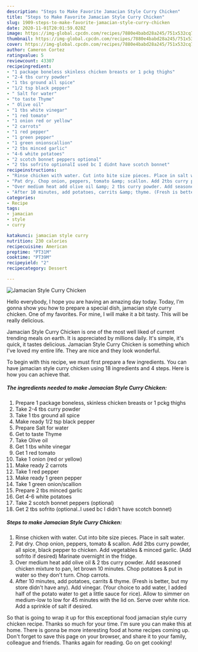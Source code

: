 ```yaml
---
description: "Steps to Make Favorite Jamacian Style Curry Chicken"
title: "Steps to Make Favorite Jamacian Style Curry Chicken"
slug: 1909-steps-to-make-favorite-jamacian-style-curry-chicken
date: 2020-11-01T20:01:59.028Z
image: https://img-global.cpcdn.com/recipes/7880e4babd28a245/751x532cq70/jamacian-style-curry-chicken-recipe-main-photo.jpg
thumbnail: https://img-global.cpcdn.com/recipes/7880e4babd28a245/751x532cq70/jamacian-style-curry-chicken-recipe-main-photo.jpg
cover: https://img-global.cpcdn.com/recipes/7880e4babd28a245/751x532cq70/jamacian-style-curry-chicken-recipe-main-photo.jpg
author: Cameron Cortez
ratingvalue: 5
reviewcount: 43307
recipeingredient:
- "1 package boneless skinless chicken breasts or 1 pckg thighs"
- "2-4 tbs curry powder"
- "1 tbs ground all spice"
- "1/2 tsp black pepper"
- " Salt for water"
- "to taste Thyme"
- " Olive oil"
- "1 tbs white vinegar"
- "1 red tomato"
- "1 onion red or yellow"
- "2 carrots"
- "1 red pepper"
- "1 green pepper"
- "1 green onionscallion"
- "2 tbs minced garlic"
- "4-6 white potatoes"
- "2 scotch bonnet peppers optional"
- "2 tbs sofrito optionalI used bc I didnt have scotch bonnet"
recipeinstructions:
- "Rinse chicken with water. Cut into bite size pieces. Place in salt water."
- "Pat dry. Chop onion, peppers, tomato &amp; scallon. Add 2tbs curry powder, all spice, black pepper to chicken. Add vegetables &amp; minced garlic. (Add sofrito if desired) Marinate overnight in the fridge."
- "Over medium heat add olive oil &amp; 2 tbs curry powder. Add seasoned chicken mixture to pan, let brown 10 minutes. Chop potatoes &amp; put in water so they don&#39;t turn. Chop carrots."
- "After 10 minutes, add potatoes, carrits &amp; thyme. (Fresh is better, but my store didn&#39;t have any). Add vinegar. (Your choice to add water, I added half of the potato water to get a little sauce for rice). Allow to simmer on medium-low to low for 45 minutes with the lid on. Serve over white rice. Add a sprinkle of salt if desired."
categories:
- Recipe
tags:
- jamacian
- style
- curry

katakunci: jamacian style curry 
nutrition: 230 calories
recipecuisine: American
preptime: "PT31M"
cooktime: "PT39M"
recipeyield: "2"
recipecategory: Dessert

---
```



![Jamacian Style Curry Chicken](https://img-global.cpcdn.com/recipes/7880e4babd28a245/751x532cq70/jamacian-style-curry-chicken-recipe-main-photo.jpg)

Hello everybody, I hope you are having an amazing day today. Today, I'm gonna show you how to prepare a special dish, jamacian style curry chicken. One of my favorites. For mine, I will make it a bit tasty. This will be really delicious.

Jamacian Style Curry Chicken is one of the most well liked of current trending meals on earth. It is appreciated by millions daily. It's simple, it's quick, it tastes delicious. Jamacian Style Curry Chicken is something which I've loved my entire life. They are nice and they look wonderful.




To begin with this recipe, we must first prepare a few ingredients. You can have jamacian style curry chicken using 18 ingredients and 4 steps. Here is how you can achieve that.

<!--inarticleads1-->

##### The ingredients needed to make Jamacian Style Curry Chicken:

1. Prepare 1 package boneless, skinless chicken breasts or 1 pckg thighs
1. Take 2-4 tbs curry powder
1. Take 1 tbs ground all spice
1. Make ready 1/2 tsp black pepper
1. Prepare  Salt for water
1. Get to taste Thyme
1. Take  Olive oil
1. Get 1 tbs white vinegar
1. Get 1 red tomato
1. Take 1 onion (red or yellow)
1. Make ready 2 carrots
1. Take 1 red pepper
1. Make ready 1 green pepper
1. Take 1 green onion/scallion
1. Prepare 2 tbs minced garlic
1. Get 4-6 white potatoes
1. Take 2 scotch bonnet peppers (optional)
1. Get 2 tbs sofrito (optional..I used bc I didn&#39;t have scotch bonnet)




<!--inarticleads2-->

##### Steps to make Jamacian Style Curry Chicken:

1. Rinse chicken with water. Cut into bite size pieces. Place in salt water.
1. Pat dry. Chop onion, peppers, tomato &amp; scallon. Add 2tbs curry powder, all spice, black pepper to chicken. Add vegetables &amp; minced garlic. (Add sofrito if desired) Marinate overnight in the fridge.
1. Over medium heat add olive oil &amp; 2 tbs curry powder. Add seasoned chicken mixture to pan, let brown 10 minutes. Chop potatoes &amp; put in water so they don&#39;t turn. Chop carrots.
1. After 10 minutes, add potatoes, carrits &amp; thyme. (Fresh is better, but my store didn&#39;t have any). Add vinegar. (Your choice to add water, I added half of the potato water to get a little sauce for rice). Allow to simmer on medium-low to low for 45 minutes with the lid on. Serve over white rice. Add a sprinkle of salt if desired.




So that is going to wrap it up for this exceptional food jamacian style curry chicken recipe. Thanks so much for your time. I'm sure you can make this at home. There is gonna be more interesting food at home recipes coming up. Don't forget to save this page on your browser, and share it to your family, colleague and friends. Thanks again for reading. Go on get cooking!
